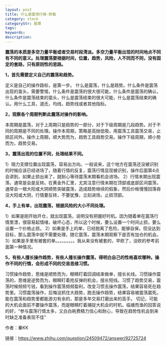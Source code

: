 ```yaml
---
layout: post
title: 什么是震荡行情-转载
category: stock
categoryStr: 股票
tags: 
keywords: 
description: 
---
```




**震荡的本质是多空力量平衡或者交易时段清淡。多空力量平衡出现的时间地点不同有不同的意义。处理震荡要根据时间，位置，趋势，风险，人不同而不同，没有固定的套路，只有原则性的思路。**

**1，首先需要定义自己的震荡和趋势。**

定义是自己的操作路标，是第一步。
什么是震荡，什么是趋势。什么条件是震荡出现的苗头，需要警惕，什么条件是震荡的很大很可能，什么条件是震荡的确认，什么条件是震荡结束的苗头，什么是震荡结束的很大可能，什么是震荡结束的确认。用什么工具，道氏，均线，趋势线或者其他指标。


**2，观察各个周期判断此震荡对操作的影响。**

本周期是震荡，对于上周期只是趋势的一部分，对于下级周期是几段趋势。对于不同的周期是不同的处理。操作本周期，策略是高抛低吸，用震荡工具震荡交易，止损区间外。操作上周期，顺大势而为，趋势工具趋势交易。操作下级周期，顺小势而为，趋势交易。


**3，震荡出现的位置不同，处理结果不同。**

1）阻力支撑位置出现震荡，容易出方向。一般说来，这个地方在震荡还没被识别的时候应该已经进场了，随着行情的反复，震荡行情显现被识别，操作后面第4点会讲到，如果止损出来了，就耐心等待震荡末期看机会进场。
2）行情末期出现震荡，通常是会是反转。在黄金外汇里，尤其注意行情末期在顶部或底部区间震荡，通常会一根大阳或大阴顺势突破震荡，造成趋势继续的假象，然后价格慢慢回落吞没大阳或大阴，行情要反转，不要犹豫，立刻进场，止损顶部。



**4，手上有单，出现震荡，根据风险的大小不同处理。**

1）如果是刚开始开仓，就出现震荡，说明没有把握好时机。因为随着单在震荡行情里漂，很容易起情绪，破坏心态，所以这个时候，要么设置一个时间止损，要么设置一个价格止损。
2）如果是手上的单，已经脱离了危险，能够自保，但没达到目标，那么震荡中就不需要处理，随它震荡，震荡末期观察下是否有加仓的机会。
3）如果是手里有被套的单。。。。。。。。。我从来没有被套的，早砍了，没砍的参考前面第一种情况。


**5，有些人擅长操作趋势，有些人擅长操作震荡，得明白自己的性格喜欢哪种。操作不同的行情，会形成不同的交易思维习惯。**

习惯操作趋势，思维是顺势而为，眼睛盯着回调结束做单，擅长长线。习惯操作震荡的，思维是逆势而为，眼睛盯着抢反弹的机会，擅长短线。习惯了趋势交易，震荡时候频频亏钱，看到操作震荡频频盈利，改变习惯去操作震荡，结果容易死在趋势里。习惯震荡操作，后悔没抓住大趋势，跑去操作趋势，结果容易被震荡震死。能在震荡和趋势里都能游刃有余的，那是多年交易打磨出来的高手。
切记，可能的大机会面前不要操作震荡，而是眼睛盯着捕捉大机会的时机，临塘而渔的回答说的好，“参与震荡行情太多，又白白耗费精力信心和耐心，导致在趋势性机会到来时缺乏准备表现不佳”


作者：秦KK

链接：https://www.zhihu.com/question/24509472/answer/92725724


